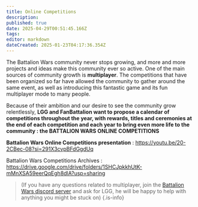 ```yaml
---
title: Online Competitions
description: 
published: true
date: 2025-04-29T00:51:45.166Z
tags: 
editor: markdown
dateCreated: 2025-01-23T04:17:36.354Z
---
```


The Battalion Wars community never stops growing, and more and more projects and ideas make this community ever so active. One of the main sources of community growth is **multiplayer**. The competitions that have been organized so far have allowed the community to gather around the same event, as well as introducing this fantastic game and its fun multiplayer mode to many people.

Because of their ambition and our desire to see the community grow relentlessly, **LGG and FanBattalion want to propose a calendar of competitions throughout the year, with rewards, titles and ceremonies at the end of each competition and each year to bring even more life to the community : the BATTALION WARS ONLINE COMPETITIONS**

**Battalion Wars Online Competitions presentation** : https://youtu.be/20-2CBec-08?si=291X3cvpBFdGgdUq

Battalion Wars Competitions Archives : https://drive.google.com/drive/folders/1SHCJpkkhUtK-mMnXSA59eerQqEgh8dlA?usp=sharing

> (If you have any questions related to multiplayer, join the [Battalion Wars discord server](https://discord.gg/aPvrTsDARJ) and ask for LGG, he will be happy to help with anything you might be stuck on)
{.is-info}

















